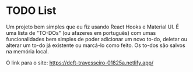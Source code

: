 # TODO List

Um projeto bem simples que eu fiz usando React Hooks e Material UI. É uma lista de "TO-DOs" (ou afazeres em português) com umas funcionalidades bem simples de poder adicionar um novo to-do, deletar ou alterar um to-do já existente ou marcá-lo como feito. Os to-dos são salvos na memória local.

O link para o site:
https://deft-travesseiro-01825a.netlify.app/
